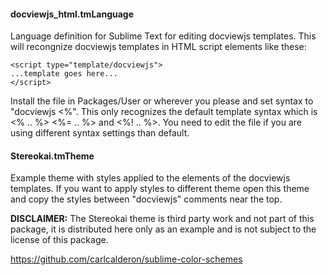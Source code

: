 #### docviewjs_html.tmLanguage
Language definition for Sublime Text for editing docviewjs templates. This will recongnize
docviewjs templates in HTML script elements like these:
```
<script type="template/docviewjs">
...template goes here...
</script>
```

Install the file in Packages/User or wherever you please and set syntax to "docviewjs <%".
This only recognizes the default template syntax which is <% .. %> <%= .. %> and <%! .. %>.
You need to edit the file if you are using different syntax settings than default.

#### Stereokai.tmTheme
Example theme with styles applied to the elements of the docviewjs templates.
If you want to apply styles to different theme open this theme and copy the styles
between "docviewjs" comments near the top.

**DISCLAIMER:** The Stereokai theme is third party work and not part of this package,
it is distributed here only as an example and is not subject to the license of this package.

<https://github.com/carlcalderon/sublime-color-schemes>